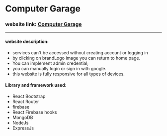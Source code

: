 # Computer Garage

### website link: [Computer Garage](https://computer-garage-4cd3b.web.app/)

---

#### website description:

- services can't be accessed without creating account or logging in
- by clicking on brandLogo image you can return to home page.
- You can implement admin credential;
- you can manually login or sign in with google.
- this website is fully responsive for all types of devices.

#### Library and framework used:

- React Bootstrap
- React Router
- firebase
- React Firebase hooks
- MongoDB
- NodeJs
- ExpressJs
